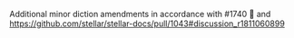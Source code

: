 Additional minor diction amendments in accordance with #1740 💜 and https://github.com/stellar/stellar-docs/pull/1043#discussion_r1811060899
